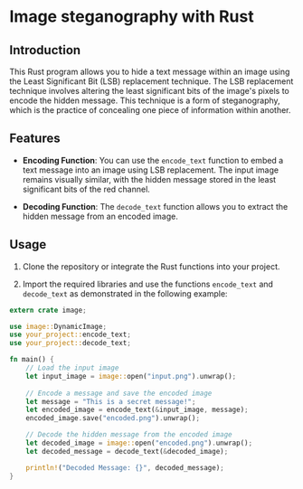 # Image steganography with Rust

## Introduction

This Rust program allows you to hide a text message within an image using the Least Significant Bit (LSB) replacement technique. The LSB replacement technique involves altering the least significant bits of the image's pixels to encode the hidden message. This technique is a form of steganography, which is the practice of concealing one piece of information within another.

## Features

- **Encoding Function**: You can use the `encode_text` function to embed a text message into an image using LSB replacement. The input image remains visually similar, with the hidden message stored in the least significant bits of the red channel.

- **Decoding Function**: The `decode_text` function allows you to extract the hidden message from an encoded image.

## Usage

1. Clone the repository or integrate the Rust functions into your project.

2. Import the required libraries and use the functions `encode_text` and `decode_text` as demonstrated in the following example:

```rust
extern crate image;

use image::DynamicImage;
use your_project::encode_text;
use your_project::decode_text;

fn main() {
    // Load the input image
    let input_image = image::open("input.png").unwrap();
    
    // Encode a message and save the encoded image
    let message = "This is a secret message!";
    let encoded_image = encode_text(&input_image, message);
    encoded_image.save("encoded.png").unwrap();

    // Decode the hidden message from the encoded image
    let decoded_image = image::open("encoded.png").unwrap();
    let decoded_message = decode_text(&decoded_image);

    println!("Decoded Message: {}", decoded_message);
}
